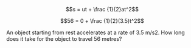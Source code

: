 $$s = ut + \frac {1}{2}at^2$$

$$56 = 0 + \frac {1}{2}(3.5)t^2$$



An object starting from rest accelerates at a rate of 3.5 m/s2. How long does it
take for the object to travel 56 metres? 
